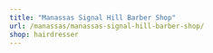 ```yaml
---
title: "Manassas Signal Hill Barber Shop"
url: /manassas/manassas-signal-hill-barber-shop/
shop: hairdresser
---
```

